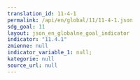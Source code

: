 ```yaml
---
translation_id: 11-4-1
permalink: /api/en/global/11/11-4-1.json
sdg_goal: 11
layout: json_en_globalne_goal_indicator
indicator: "11.4.1"
zmienne: null
indicator_variable_1: null;
kategorie: null
source_url: null
---
```

